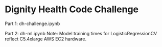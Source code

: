 # Dignity Health Code Challenge

Part 1: dh-challenge.ipynb

Part 2: dh-ml.ipynb
  Note: Model training times for LogisticRegressionCV reflect C5.4xlarge AWS EC2 hardware.
